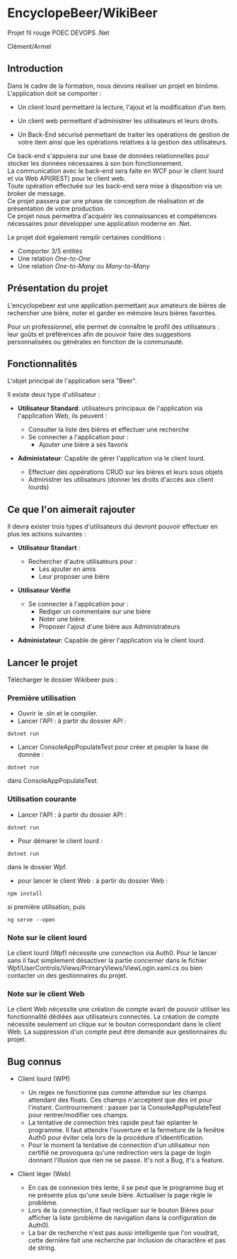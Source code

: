 # EncyclopeBeer/WikiBeer

Projet fil rouge POEC DEVOPS .Net  

Clément/Armel  

## Introduction  

Dans le cadre de la formation, nous devons réaliser un projet en binôme.  
L'application doit se comporter :  

- Un client lourd permettant la lecture, l'ajout et la modification d'un item.  

- Un client web permettant d'administrer les utilisateurs et leurs droits.  

- Un Back-End sécurisé permettant de traiter les opérations de gestion de votre item ainsi que les opérations relatives à la gestion des utilisateurs.  

Ce back-end s'appuiera sur une base de données relationnelles pour stocker les données nécessaires à son bon fonctionnement.  
La communication avec le back-end sera faite en WCF pour le client lourd et via Web API(REST) pour le client web.  
Toute opération effectuée sur les back-end sera mise à disposition via un broker de message.  
Ce projet passera par une phase de conception de réalisation et de présentation de votre production.  
Ce projet nous permettra d'acquérir les connaissances et compétences nécessaires pour développer une application moderne en .Net.

Le projet doit également remplir certaines conditions :  

- Comporter 3/5 entités  
- Une relation *One-to-One*  
- Une relation *One-to-Many* ou *Many-to-Many*

## Présentation du projet  

L'encyclopebeer est une application permettant aux amateurs de bières de rechercher une bière, noter et garder en mémoire leurs bières favorites.
  
Pour un professionnel, elle permet de connaître le profil des utilisateurs : leur goûts et préférences afin de pouvoir faire des suggestions personnalisées ou générales en fonction de la communauté.

## Fonctionnalités

L'objet principal de l'application sera "Beer".  

Il existe deux type d'utilisateur :  

- **Utilisateur Standard**: utilisateurs principaux de l'application via l'application Web, ils peuvent :  

  - Consulter la liste des bières et effectuer une recherche
  - Se connecter a l'application pour :     
    - Ajouter une bière a ses favoris  
  
- **Administateur**: Capable de gérer l'application via le client lourd.

  - Effectuer des oppérations CRUD sur les bières et leurs sous objets
  - Administrer les utilisateurs (donner les droits d'accès aux client lourds)

## Ce que l'on aimerait rajouter

Il devra exister trois types d'utilisateurs dui devront pouvoir effectuer en plus les actions suivantes : 

- **Utilisateur Standart** :
  
  - Rechercher d'autre utilisateurs pour : 
    - Les ajouter en amis
    - Leur proposer une bière

- **Utilisateur Vérifié**

  - Se connecter à l'application pour : 
    - Rediger un commentaire sur une bière
    - Noter une bière.  
    - Proposer l'ajout d'une bière aux Administrateurs 

- **Administateur**: Capable de gérer l'application via le client lourd.

 ## Lancer le projet
 
 Télécharger le dossier Wikibeer puis : 
 
 ### Première utilisation 
 
- Ouvrir le .sln et le compiler.
- Lancer l'API : à partir du dossier API : 
```
dotnet run 
```
- Lancer ConsoleAppPopulateTest pour créer et peupler la base de donnée : 
```
dotnet run 
```
dans ConsoleAppPopulateTest.

### Utilisation courante

- Lancer l'API : à partir du dossier API : 
```
dotnet run 
```
- Pour démarer le client lourd : 
```
dotnet run 
```
dans le dossier Wpf.
- pour lancer le client Web : à partir du dossier Web : 
```
npm install 
```
si première utilisation, puis 
```
ng serve --open
```

### Note sur le client lourd

Le client lourd (Wpf) nécessite une connection via Auth0. Pour le lancer sans il faut simplement désactiver la partie concerner dans le fichier Wpf/UserControls/Views/PrimaryViews/ViewLogin.xaml.cs ou bien contacter un des gestionnaires du projet.

### Note sur le client Web

Le client Web nécessite une création de compte avant de pouvoir utiliser les fonctionnalité dédiées aux utilisateurs connectés. La création de compte nécessite seulement un clique sur le bouton correspondant dans le client Web. La suppression d'un compte peut être demandé aux gestionnaires du projet.

## Bug connus
- Client lourd (WPf)
  - Un regex ne fonctionne pas comme attendue sur les champs attendant des floats. Ces champs n'acceptent que des int pour l'instant. Contrournement : passer par la ConsoleAppPopulateTest pour rentrer/modifier ces champs.
  - La tentative de connection très rapide peut fair eplanter le programme. Il faut attendre l'ouverture et la fermeture de la fenêtre Auth0 pour éviter cela lors de la procédure d'ideentification.
  - Pour le moment la tentative de connection d'un utilisateur non certifié ne provoquera qu'une redirection vers la page de login donnant l'illusion que rien ne se passe. It's not a Bug, it's a feature.

- Client léger (Web)
  - En cas de connexion très lente, il se peut que le programme bug et ne présente plus qu'une seule bière. Actualiser la page règle le problème.
  - Lors de la connection, il faut recliquer sur le bouton Bières pour afficher la liste (problème de navigation dans la configuration de Auth0).
  - La bar de recherche n'est pas aussi intelligente que l'on voudrait, cette dernière fait une recherche par inclusion de charactère et pas de string.
